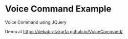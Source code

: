 # Voice Command Example
Voice Command using JQuery
 
 Demo at https://debabratakarfa.github.io/VoiceCommand/
